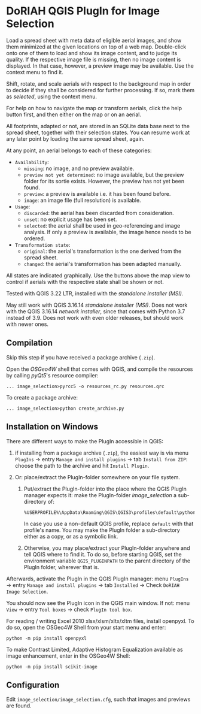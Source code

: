 # DoRIAH QGIS PlugIn for Image Selection

Load a spread sheet with meta data of eligible aerial images, and show them minimized at the given locations on top of a web map. Double-click onto one of them to load and show its image content, and to judge its quality. If the respective image file is missing, then no image content is displayed. In that case, however, a preview image may be available. Use the context menu to find it.

Shift, rotate, and scale aerials with respect to the background map in order to decide if they shall be considered for further processing. If so, mark them as *selected*, using the context menu.

For help on how to navigate the map or transform aerials, click the help button first, and then either on the map or on an aerial.

All footprints, adapted or not, are stored in an SQLite data base next to the spread sheet, together with their selection states. You can resume work at any later point by loading the same spread sheet, again.

At any point, an aerial belongs to each of these categories:

- `Availability`:
  - `missing`: no image, and no preview available.
  - `preview not yet determined`: no image available, but the preview folder for its sortie exists. However, the preview has not yet been found.
  - `preview`:  a preview is available i.e. it has been found before.
  - `image`: an image file (full resolution) is available.
- `Usage`:
  - `discarded`: the aerial has been discarded from consideration.
  - `unset`: no explicit usage has been set.
  - `selected`: the aerial shall be used in geo-referencing and image analysis. If only a preview is available, the image hence needs to be ordered.
- `Transformation state`:
  - `original`: the aerial's transformation is the one derived from the spread sheet.
  - `changed`: the aerial's transformation has been adapted manually.

All states are indicated graphically. Use the buttons above the map view to control if aerials with the respective state shall be shown or not.

Tested with QGIS 3.22 LTR, installed with the *standalone installer (MSI)*.

May still work with QGIS 3.16.14 *standalone installer (MSI)*. Does not work with the QGIS 3.16.14 *network installer*, since that comes with Python 3.7 instead of 3.9.  Does not work with even older releases, but should work with newer ones.

## Compilation

Skip this step if you have received a package archive (`.zip`).

Open the *OSGeo4W* shell that comes with QGIS, and compile the resources by calling *pyQt5*'s resource compiler:

```
... image_selection>pyrcc5 -o resources_rc.py resources.qrc
```

To create a package archive:

```
... image_selection>python create_archive.py
```

## Installation on Windows

There are different ways to make the PlugIn accessible in QGIS:

1. if installing from a package archive (`.zip`), the easiest way is via menu `PlugIns` → entry `Manage and install plugins` → tab `Install from ZIP`: choose the path to the archive and hit `Install Plugin`.

2. Or: place/extract the PlugIn-folder somewhere on your file system. 

   1. Put/extract the PlugIn-folder into the place where the QGIS PlugIn manager expects it: make the PlugIn-folder *image_selection* a sub-directory of:

      ```
      %USERPROFILE%\AppData\Roaming\QGIS\QGIS3\profiles\default\python\plugins
      ```

      In case you use a non-default QGIS profile, replace `default` with that profile's name. You may make the PlugIn folder a sub-directory either as a copy, or as a symbolic link.

   2. Otherwise, you may place/extract your PlugIn-folder anywhere and tell QGIS where to find it. To do so, before starting QGIS, set the environment variable `QGIS_PLUGINPATH` to the parent directory of the PlugIn folder, wherever that is.


Afterwards, activate the PlugIn in the QGIS PlugIn manager: menu `PlugIns` → entry `Manage and install plugins` → tab `Installed` → Check `DoRIAH Image Selection`.

You should now see the PlugIn icon in the QGIS main window. If not: menu `View` → entry `Tool boxes` → check `PlugIn tool box`.

For reading / writing Excel 2010 xlsx/xlsm/xltx/xltm files, install openpyxl. To do so, open the OSGeo4W Shell from your start menu and enter:
```
python -m pip install openpyxl
```

To make Contrast Limited, Adaptive Histogram Equalization available as image enhancement, enter in the OSGeo4W Shell:
```
python -m pip install scikit-image
```

## Configuration

Edit `image_selection/image_selection.cfg`, such that images and previews are found.